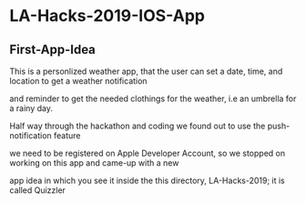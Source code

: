 # LA-Hacks-2019-IOS-App


## First-App-Idea
This is a personlized weather app, that the user can set a date, time, and location to get a weather notification 

and reminder to get the needed clothings for the weather, i.e an umbrella for a rainy day. 

Half way through the hackathon and coding we found out to use the push-notification feature 

we need to be registered on Apple Developer Account, so we stopped on working on this app and came-up with a new 

app idea in which you see it inside the this directory, LA-Hacks-2019; it is called Quizzler
